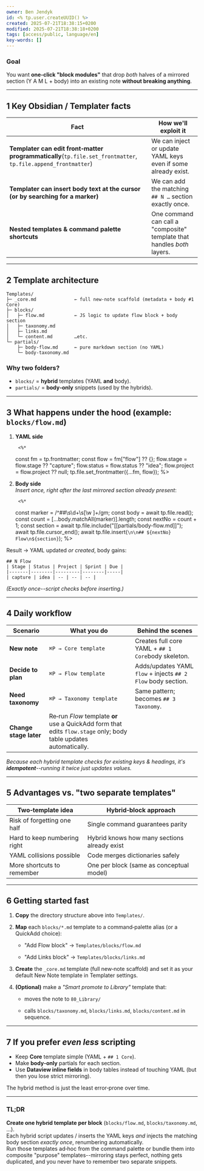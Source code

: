 ```yaml
---
owner: Ben Jendyk
id: <% tp.user.createUUID() %>
created: 2025-07-21T18:38:15+0200
modified: 2025-07-21T18:38:18+0200
tags: [access/public, language/en]
key-words: []
---
```


### Goal

You want **one‑click "block modules"** that drop _both_ halves of a mirrored section (Y A M L + body) into an existing note **without breaking anything**.
* * *

## 1 Key Obsidian / Templater facts

| Fact | How we'll exploit it | 
| ---- | ----  |
| **Templater can edit front‑matter programmatically**(`tp.file.set_frontmatter`, `tp.file.append_frontmatter`) | We can inject or update YAML keys even if some already exist. | 
| **Templater can insert body text at the cursor (or by searching for a marker)** | We can add the matching `## N …` section exactly once. | 
| **Nested templates & command palette shortcuts** | One command can call a "composite" template that handles _both_ layers. | 
* * *

## 2 Template architecture
    
    
    Templates/
    ├─ _core.md              ← full new‑note scaffold (metadata + body #1 Core)
    ├─ blocks/
    │   ├─ flow.md           ← JS logic to update flow block + body section
    │   ├─ taxonomy.md
    │   ├─ links.md
    │   └─ content.md        …etc.
    └─ partials/
        ├─ body-flow.md      ← pure markdown section (no YAML)
        └─ body-taxonomy.md
    

### Why two folders?

- `blocks/` = **hybrid** templates (YAML **and** body).
- `partials/` = **body‑only** snippets (used by the hybrids).
* * *

## 3 What happens under the hood (example: `blocks/flow.md`)

1. **YAML side**
    
        <%*
      const fm   = tp.frontmatter;
      const flow = fm["flow"] ?? {};
      flow.stage   = flow.stage   ?? "capture";
      flow.status  = flow.status  ?? "idea";
      flow.project = flow.project ?? null;
      tp.file.set_frontmatter({...fm, flow});
    %>
    

2. **Body side**  
_Insert once, right after the last mirrored section already present_:
    
        <%*
      const marker = /^##\s\d+\s[\w ]+/gm;
      const body   = await tp.file.read();
      const count  = [...body.matchAll(marker)].length;
      const nextNo = count + 1;
      const section = await tp.file.include("[[partials/body-flow.md]]");
      await tp.file.cursor_end();
      await tp.file.insert(`\n\n## ${nextNo} Flow\n${section}`);
    %>
    

Result → YAML updated _or created_, body gains:
    
    
    ## N Flow
    | Stage | Status | Project | Sprint | Due |
    |-------|--------|---------|--------|-----|
    | capture | idea | -- | -- | -- |
    

_(Exactly once--script checks before inserting.)_

* * *

## 4 Daily workflow

| Scenario | What you do | Behind the scenes | 
| ---- | ---- | ----  |
| **New note** | `⌘P → Core template` | Creates full core YAML + `## 1 Core`body skeleton. | 
| **Decide to plan** | `⌘P → Flow template` | Adds/updates YAML `flow` + injects `## 2 Flow` body section. | 
| **Need taxonomy** | `⌘P → Taxonomy template` | Same pattern; becomes `## 3 Taxonomy`. | 
| **Change stage later** | Re‑run _Flow_ template **or** use a QuickAdd form that edits `flow.stage` only; body table updates automatically. |  | 

_Because each hybrid template checks for existing keys & headings, it's **idempotent**--running it twice just updates values._

* * *

## 5 Advantages vs. "two separate templates"

| Two‑template idea | Hybrid‑block approach | 
| ---- | ----  |
| Risk of forgetting one half | Single command guarantees parity | 
| Hard to keep numbering right | Hybrid knows how many sections already exist | 
| YAML collisions possible | Code merges dictionaries safely | 
| More shortcuts to remember | One per block (same as conceptual model) | 

* * *

## 6 Getting started fast

1. **Copy** the directory structure above into `Templates/`.

2. **Map** each `blocks/*.md` template to a command‑palette alias (or a QuickAdd choice):

    - "Add Flow block" → `Templates/blocks/flow.md`

    - "Add Links block" → `Templates/blocks/links.md`

3. **Create** the `_core.md` template (full new‑note scaffold) and set it as your default New Note template in Templater settings.

4. **(Optional)** make a _"Smart promote to Library"_ template that:

    - moves the note to `80_Library/`

    - calls `blocks/taxonomy.md`, `blocks/links.md`, `blocks/content.md` in sequence.
* * *

## 7 If you prefer _even less_ scripting

- Keep **Core** template simple (YAML + `## 1 Core`).
- Make **body‑only** partials for each section.
- Use **Dataview inline fields** in body tables instead of touching YAML (but then you lose strict mirroring).

The hybrid method is just the least error‑prone over time.

* * *

### TL;DR

**Create one hybrid template per block** (`blocks/flow.md`, `blocks/taxonomy.md`, …).  
Each hybrid script updates / inserts the YAML keys _and_ injects the matching body section _exactly once_, renumbering automatically.  
Run those templates ad‑hoc from the command palette or bundle them into composite "purpose" templates--mirroring stays perfect, nothing gets duplicated, and you never have to remember two separate snippets.